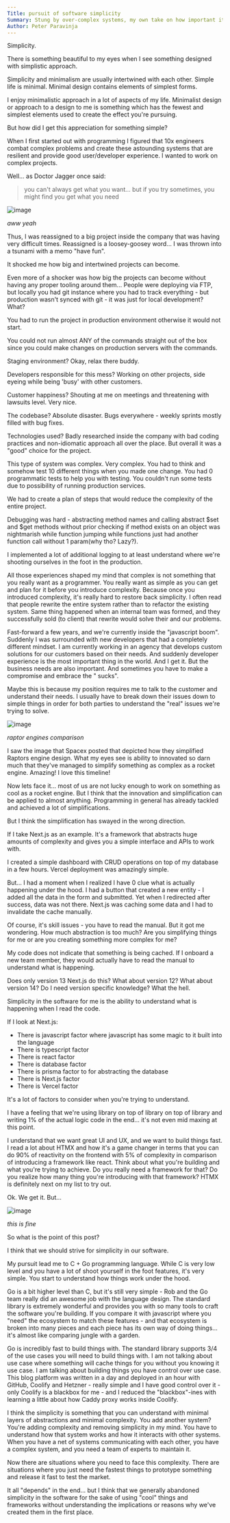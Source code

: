 ```yaml
---
Title: pursuit of software simplicity
Summary: Stung by over-complex systems, my own take on how important it is to pursuit the simplicity in design. 
Author: Peter Paravinja
---
```


Simplicity.

There is something beautiful to my eyes when I see something designed with simplistic approach.

Simplicity and minimalism are usually intertwined with each other. Simple life is minimal. Minimal design contains
elements of simplest forms.

I enjoy minimalistic approach in a lot of aspects of my life. Minimalist design or approach to a design to me is
something which has the fewest and simplest elements used to create the effect you're pursuing.

But how did I get this appreciation for something simple?

When I first started out with programming I figured that 10x engineers combat complex problems and create these
astounding systems that are resilient and provide good user/developer experience. I wanted to work on complex projects.

Well... as Doctor Jagger once said:

> you can't always get what you want... but if you try sometimes, you might find you get what you need

![image](/public/assets/aww-yeah.png)

_aww yeah_

Thus, I was reassigned to a big project inside the company that was having very difficult times. Reassigned is a
loosey-goosey word... I was thrown into a tsunami with a memo "have fun".

It shocked me how big and intertwined projects can become.

Even more of a shocker was how big the projects can become without having any proper tooling around them... People were
deploying via FTP, but locally you had git instance where you had to track everything - but production wasn't synced
with git - it was just for local development? What?

You had to run the project in production environment otherwise it would not start.

You could not run almost ANY of the commands straight out of the box since you could make changes on production servers
with the commands.

Staging environment? Okay, relax there buddy.

Developers responsible for this mess? Working on other projects, side eyeing while being 'busy' with other customers.

Customer happiness? Shouting at me on meetings and threatening with lawsuits level. Very nice.

The codebase? Absolute disaster. Bugs everywhere - weekly sprints mostly filled with bug fixes.

Technologies used? Badly researched inside the company with bad coding practices and non-idiomatic approach all over the
place. But overall it was a "good" choice for the project.

This type of system was complex. Very complex. You had to think and somehow test 10 different things when you made one
change. You had 0 programmatic tests to help you with testing. You couldn't run some tests due to possibility of running
production
services.

We had to create a plan of steps that would reduce the complexity of the entire project.

Debugging was hard - abstracting method names and calling abstract $set and $get methods without prior checking if
method exists on an object was nightmarish while function jumping while functions just had another function call without
1 param(why tho? Lazy?).

I implemented a lot of additional logging to at least understand where we're shooting ourselves in the foot in the
production.

All those experiences shaped my mind that complex is not something that you really want as a programmer. You really want
as simple as you can get and plan for it before you introduce complexity. Because once you introduced complexity, it's
really hard to restore back simplicity. I often read that people rewrite the entire system rather than to refactor the
existing system. Same thing happened when an internal team was formed, and they successfully sold (to client) that
rewrite would solve their and our problems.

Fast-forward a few years, and we're currently inside the "javascript boom". Suddenly I was surrounded with new
developers that had a completely different mindset. I am currently working in an agency that develops custom solutions
for our customers based on their needs. And suddenly developer experience is the most important thing in the world. And
I get it. But the business needs are also important. And sometimes you have to make a compromise and embrace the "
sucks".

Maybe this is because my position requires me to talk to the customer and understand their needs. I usually have to
break down their issues down to simple things in order for both parties to understand the "real" issues we're trying to
solve.

![image](/public/assets/raptor-comparison.png)

_raptor engines comparison_

I saw the image that Spacex posted that depicted how they simplified Raptors engine design.
What my eyes see is ability to innovated so darn much that they've managed to simplify something as complex as a rocket
engine. Amazing! I love this timeline!

Now lets face it... most of us are not lucky enough to work on something as cool as a rocket engine. But I think that
the innovation and simplification can be applied to almost anything. Programming in general has already tackled and
achieved a lot of simplifications.

But I think the simplification has swayed in the wrong direction.

If I take Next.js as an example. It's a framework that abstracts huge amounts of complexity and gives you a simple
interface and APIs to work with.

I created a simple dashboard with CRUD operations on top of my database in a few hours. Vercel deployment was amazingly
simple.

But... I had a moment when I realized I have 0 clue what is actually happening under the hood. I had a button that
created a new entity - I added all the data in the form and submitted. Yet when I redirected after success, data was not
there.
Next.js was caching some data and I had to invalidate the cache manually.

Of course, it's skill issues - you have to read the manual. But it got me wondering. How much abstraction is too much?
Are you simplifying things for me or are you creating something more complex for me?

My code does not indicate that something is being cached.
If I onboard a new team member, they would actually have to read the manual to understand what is happening.

Does only version 13 Next.js do this? What about version 12? What about version 14? Do I need version specific
knowledge? What the hell.

Simplicity in the software for me is the ability to understand what is happening when I read the code.

If I look at Next.js:

- There is javascript factor where javascript has some magic to it built into the language
- There is typescript factor
- There is react factor
- There is database factor
- There is prisma factor to for abstracting the database
- There is Next.js factor
- There is Vercel factor

It's a lot of factors to consider when you're trying to understand.

I have a feeling that we're using library on top of library on top of library and writing 1% of the actual logic code in
the end... it's not even mid maxing at this point.

I understand that we want great UI and UX, and we want to build things fast.
I read a lot about HTMX and how it's a game changer in terms that you can do 90% of reactivity on the frontend with 5%
of complexity in comparison of introducing a framework like react.
Think about what you're building and what you're trying to achieve. Do you really need a framework for that? Do you
realize how many thing you're introducing with that framework?
HTMX is definitely next on my list to try out.

Ok. We get it. But...

![image](/public/assets/this-is-fine.png)

_this is fine_

So what is the point of this post?

I think that we should strive for simplicity in our software.

My pursuit lead me to C + Go programming language. While C is very low level and you have a lot of shoot yourself in the
foot features, it's very simple.
You start to understand how things work under the hood.

Go is a bit higher level than C, but it's still very simple - Rob and the Go team really did an awesome job with the
language design. The standard library is extremely wonderful and provides you with so many tools to craft the software
you're building. If you compare it with javascript where you "need" the ecosystem to match these features - and that
ecosystem is broken into many pieces and each piece has its own way of doing things... it's almost like comparing jungle
with a garden.

Go is incredibly fast to build things with. The standard library supports 3/4 of the use cases you will need to build
things with. I am not talking about use case where something will cache things for you without you knowing it use case.
I am talking about building things you have control over use case.
This blog platform was written in a day and deployed in an hour with GitHub, Coolify and Hetzner - really simple and I
have good control over it - only Coolify is a blackbox for me - and I reduced the "blackbox"-ines with learning a little
about how Caddy proxy works inside Coolify.

I think the simplicity is something that you can understand with minimal layers of abstractions and minimal complexity.
You add another system? You're adding complexity and removing simplicity in my mind. You have to understand how that
system works and how it interacts with other systems. When you have a net of systems communicating with each other, you
have a complex system, and you need a team of experts to maintain it.

Now there are situations where you need to face this complexity. There are situations where you just need the fastest
things to prototype something and release it fast to test the market.

It all "depends" in the end... but I think that we generally abandoned simplicity in the software for the sake of
using "cool" things and frameworks without understanding the implications or reasons why we've created them in the first
place.

